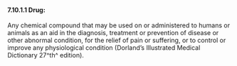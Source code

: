#### 7.10.1.1 Drug:

Any chemical compound that may be used on or administered to humans or animals as an aid in the diagnosis, treatment or prevention of disease or other abnormal condition, for the relief of pain or suffering, or to control or improve any physiological condition (Dorland’s Illustrated Medical Dictionary 27^th^ edition).
